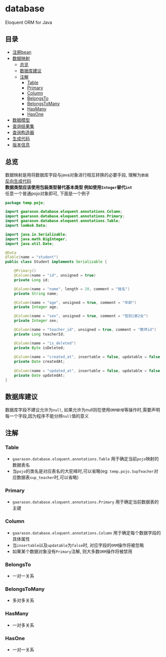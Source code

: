 # database
Eloquent ORM for Java
## 目录
* [注册bean](/document/bean.md)
* [数据映射](/document/mapping.md)
    * [总览](#总览)
    * [数据库建议](#数据库建议)
    * [注解](#注解)
        * [Table](#Table)
        * [Primary](#Primary)
        * [Column](#Column)
        * [BelongsTo](#BelongsTo)
        * [BelongsToMany](#BelongsToMany)
        * [HasMany](#HasMany)
        * [HasOne](#HasOne)
* [数据模型](/document/model.md)
* [查询结果集](/document/record.md)
* [查询构造器](/document/query.md)
* [生成代码](/document/generate.md)
* [版本信息](/document/version.md)
## 总览

数据映射是用将数据库字段与java对象进行相互转换的必要手段, 理解为`数据`  
[反向生成代码](/document/generate.md)  
**数据类型应该使用包装类型替代基本类型 例如使用`Integer`替代`int`**  
任意一个普通pojo对象即可, 下面是一个例子  

```java
package temp.pojo;

import gaarason.database.eloquent.annotations.Column;
import gaarason.database.eloquent.annotations.Primary;
import gaarason.database.eloquent.annotations.Table;
import lombok.Data;

import java.io.Serializable;
import java.math.BigInteger;
import java.util.Date;

@Data
@Table(name = "student")
public class Student implements Serializable {

    @Primary()
    @Column(name = "id", unsigned = true)
    private Long id;

    @Column(name = "name", length = 20, comment = "姓名")
    private String name;

    @Column(name = "age", unsigned = true, comment = "年龄")
    private Integer age;

    @Column(name = "sex", unsigned = true, comment = "性别1男2女")
    private Integer sex;

    @Column(name = "teacher_id", unsigned = true, comment = "教师id")
    private Long teacherId;

    @Column(name = "is_deleted")
    private Byte isDeleted;
 
    @Column(name = "created_at", insertable = false, updatable = false, comment = "新增时间")
    private Date createdAt;
    
    @Column(name = "updated_at", insertable = false, updatable = false, comment = "更新时间")
    private Date updatedAt;
}

```

## 数据库建议

数据库字段不建议允许为`null`, 如果允许为null则在使用`ORM新增`等操作时,需要声明每一个字段,因为程序不能分辨`null`值的意义

## 注解

### Table

- `gaarason.database.eloquent.annotations.Table` 用于确定当前`pojo`映射的数据表名  
- 当`pojo`的类名是对应表名的大驼峰时,可以省略(eg: `temp.pojo.SupTeacher`对应数据表`sup_teacher`时,可以省略)

### Primary

- `gaarason.database.eloquent.annotations.Primary` 用于确定当前数据表的主键

### Column

- `gaarason.database.eloquent.annotations.Column` 用于确定每个数据字段的具体属性
- 当`insertable`以及`updatable`为`false`时, 对应字段的`ORM`操作将被忽略 
- 如果某个数据对象没有`Primary`注解, 则大多数`ORM`操作将被禁用

### BelongsTo

- 一对一关系

### BelongsToMany

- 多对多关系

### HasMany

- 一对多关系

### HasOne

- 一对一关系




